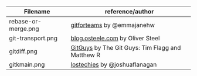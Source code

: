  Filename | reference/author
--- | ---
rebase-or-merge.png | [gitforteams](www.gitforteams.com) by @emmajanehw
git-transport.png | [blog.osteele.com](http://blog.osteele.com/posts/2008/05/my-git-workflow/) by Oliver Steel
gitdiff.png | [GitGuys](http://www.gitguys.com/topics/git-diff/) by The Git Guys: Tim Flagg and Matthew R
gitkmain.png | [lostechies](https://lostechies.com/joshuaflanagan/2010/09/03/use-gitk-to-understand-git/) by @joshuaflanagan 
